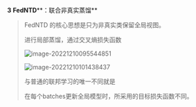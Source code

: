**3** **FedNTD****：联合非真实蒸馏**

>FedNTD 的核心思想是只为非真实类保留全局视图。
>
>进行局部蒸馏，通过交叉熵损失函数
>
>![image-20221210095544851](C:\Users\19392\AppData\Roaming\Typora\typora-user-images\image-20221210095544851.png)
>
>![image-20221210101438437](C:\Users\19392\AppData\Roaming\Typora\typora-user-images\image-20221210101438437.png)
>
>与普通的联邦学习的唯一不同就是
>
>在每个batches更新全局模型时，所采用的目标损失函数不同。